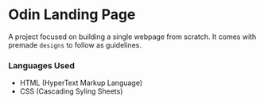 
# Odin Landing Page
A project focused on building a single webpage from scratch. It comes
with premade `designs` to follow as guidelines.

### Languages Used
- HTML (HyperText Markup Language)
- CSS (Cascading Syling Sheets)
